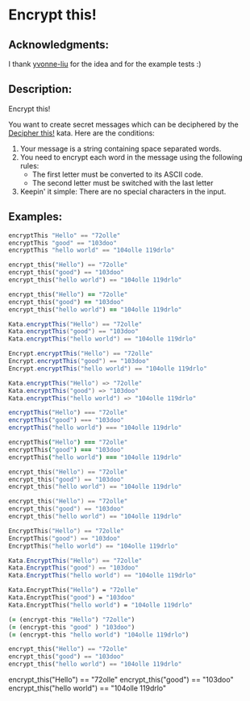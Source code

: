 # Encrypt this!
## Acknowledgments:

I thank [yvonne-liu](https://www.codewars.com/users/yvonne-liu) for the idea and for the example tests :)

## Description:

Encrypt this!

You want to create secret messages which can be deciphered by the [Decipher this!](https://www.codewars.com/kata/decipher-this) kata. Here are the conditions:

1. Your message is a string containing space separated words.
2. You need to encrypt each word in the message using the following rules:
    * The first letter must be converted to its ASCII code.
    * The second letter must be switched with the last letter
3. Keepin' it simple: There are no special characters in the input.

## Examples:

```haskell
encryptThis "Hello" == "72olle"
encryptThis "good" == "103doo"
encryptThis "hello world" == "104olle 119drlo"
```
```python
encrypt_this("Hello") == "72olle"
encrypt_this("good") == "103doo"
encrypt_this("hello world") == "104olle 119drlo"
```
```ruby
encrypt_this("Hello") == "72olle"
encrypt_this("good") == "103doo"
encrypt_this("hello world") == "104olle 119drlo"
```
```groovy
Kata.encryptThis("Hello") == "72olle"
Kata.encryptThis("good") == "103doo"
Kata.encryptThis("hello world") == "104olle 119drlo"
```
```scala
Encrypt.encryptThis("Hello") == "72olle"
Encrypt.encryptThis("good") == "103doo"
Encrypt.encryptThis("hello world") == "104olle 119drlo"
```
```java
Kata.encryptThis("Hello") => "72olle"
Kata.encryptThis("good") => "103doo"
Kata.encryptThis("hello world") => "104olle 119drlo"
```
```javascript
encryptThis("Hello") === "72olle"
encryptThis("good") === "103doo"
encryptThis("hello world") === "104olle 119drlo"
```
```coffeescript
encryptThis("Hello") === "72olle"
encryptThis("good") === "103doo"
encryptThis("hello world") === "104olle 119drlo"
```
```c
encrypt_this("Hello") == "72olle"
encrypt_this("good") == "103doo"
encrypt_this("hello world") == "104olle 119drlo"
```
```cpp
encrypt_this("Hello") == "72olle"
encrypt_this("good") == "103doo"
encrypt_this("hello world") == "104olle 119drlo"
```
```go
EncryptThis("Hello") == "72olle"
EncryptThis("good") == "103doo"
EncryptThis("hello world") == "104olle 119drlo"
```
```csharp
Kata.EncryptThis("Hello") == "72olle"
Kata.EncryptThis("good") == "103doo"
Kata.EncryptThis("hello world") == "104olle 119drlo"
```
```vb
Kata.EncryptThis("Hello") = "72olle"
Kata.EncryptThis("good") = "103doo"
Kata.EncryptThis("hello world") = "104olle 119drlo"
```
```clojure
(= (encrypt-this "Hello") "72olle")
(= (encrypt-this "good" ) "103doo")
(= (encrypt-this "hello world") "104olle 119drlo")
```
```rust
encrypt_this("Hello") == "72olle"
encrypt_this("good") == "103doo"
encrypt_this("hello world") == "104olle 119drlo"
```

encrypt_this("Hello") == "72olle"
encrypt_this("good") == "103doo"
encrypt_this("hello world") == "104olle 119drlo"
